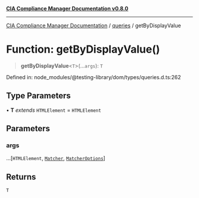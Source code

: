 [**CIA Compliance Manager Documentation v0.8.0**](../../../README.md)

***

[CIA Compliance Manager Documentation](../../../globals.md) / [queries](../README.md) / getByDisplayValue

# Function: getByDisplayValue()

> **getByDisplayValue**\<`T`\>(...`args`): `T`

Defined in: node\_modules/@testing-library/dom/types/queries.d.ts:262

## Type Parameters

• **T** *extends* `HTMLElement` = `HTMLElement`

## Parameters

### args

...\[`HTMLElement`, [`Matcher`](../../../type-aliases/Matcher.md), [`MatcherOptions`](../../../interfaces/MatcherOptions.md)\]

## Returns

`T`
